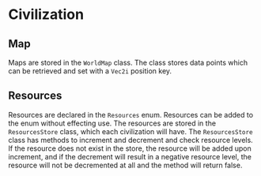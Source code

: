 # Civilization

## Map
Maps are stored in the `WorldMap` class. The class stores data points which can be retrieved and set with a `Vec2i` position key.

## Resources
Resources are declared in the `Resources` enum. Resources can be added to the enum without effecting use. The resources are stored in the `ResourcesStore` class, which each civilization will have. The `ResourcesStore` class has methods to increment and decrement and check resource levels. If the resource does not exist in the store, the resource will be added upon increment, and if the decrement will result in a negative resource level, the resource will not be decremented at all and the method will return false.
